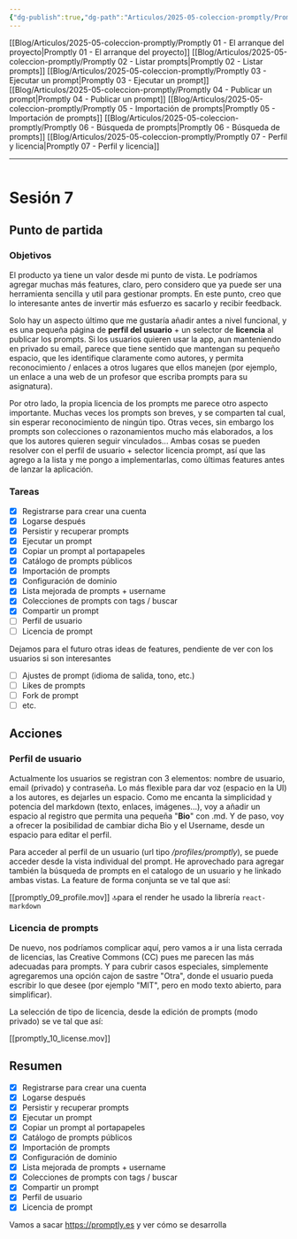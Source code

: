 ```yaml
---
{"dg-publish":true,"dg-path":"Articulos/2025-05-coleccion-promptly/Promptly 07 - Perfil y licencia.md","permalink":"/articulos/2025-05-coleccion-promptly/promptly-07-perfil-y-licencia/","title":"Promptly 07 - Perfil y licencia","tags":["nextjs","supabase","postgresql","tailwindcss"]}
---
```



<div class="transclusion internal-embed is-loaded"><div class="markdown-embed">



[[Blog/Articulos/2025-05-coleccion-promptly/Promptly 01 - El arranque del proyecto\|Promptly 01 - El arranque del proyecto]]
[[Blog/Articulos/2025-05-coleccion-promptly/Promptly 02 - Listar prompts\|Promptly 02 - Listar prompts]]
[[Blog/Articulos/2025-05-coleccion-promptly/Promptly 03 - Ejecutar un prompt\|Promptly 03 - Ejecutar un prompt]]
[[Blog/Articulos/2025-05-coleccion-promptly/Promptly 04 - Publicar un prompt\|Promptly 04 - Publicar un prompt]]
[[Blog/Articulos/2025-05-coleccion-promptly/Promptly 05 - Importación de prompts\|Promptly 05 - Importación de prompts]]
[[Blog/Articulos/2025-05-coleccion-promptly/Promptly 06 - Búsqueda de prompts\|Promptly 06 - Búsqueda de prompts]]
[[Blog/Articulos/2025-05-coleccion-promptly/Promptly 07 - Perfil y licencia\|Promptly 07 - Perfil y licencia]]


</div></div>


---

```table-of-contents
```


# Sesión 7

## Punto de partida
### Objetivos
El producto ya tiene un valor desde mi punto de vista. Le podríamos agregar muchas más features, claro, pero considero que ya puede ser una herramienta sencilla y util para gestionar prompts. En este punto, creo que lo interesante antes de invertir más esfuerzo es sacarlo y recibir feedback. 

Solo hay un aspecto último que me gustaría añadir antes a nivel funcional, y es una pequeña página de **perfil del usuario** + un selector de **licencia** al publicar los prompts.  Si los usuarios quieren usar la app, aun manteniendo en privado su email, parece que tiene sentido que mantengan su pequeño espacio, que les identifique claramente como autores, y permita reconocimiento / enlaces a otros lugares que ellos manejen (por ejemplo, un enlace a una web de un profesor que escriba prompts para su asignatura). 

Por otro lado, la propia licencia de los prompts me parece otro aspecto importante. Muchas veces los prompts son breves, y se comparten tal cual, sin esperar reconocimiento de ningún tipo. Otras veces, sin embargo los prompts son colecciones o razonamientos mucho más elaborados, a los que los autores quieren seguir vinculados... Ambas cosas se pueden resolver con el perfil de usuario + selector licencia prompt, así que las agrego a la lista y me pongo a implementarlas, como últimas features antes de lanzar la aplicación.

### Tareas
- [x] Registrarse para crear una cuenta
- [x] Logarse después
- [x] Persistir y recuperar prompts
- [x] Ejecutar un prompt 
- [x] Copiar un prompt al portapapeles
- [x] Catálogo de prompts públicos
- [x] Importación de prompts
- [x] Configuración de dominio
- [x] Lista mejorada de prompts + username
- [x] Colecciones de prompts con tags / buscar
- [x] Compartir un prompt 
- [ ] Perfil de usuario
- [ ] Licencia de prompt

Dejamos para el futuro otras ideas de features, pendiente de ver con los usuarios si son interesantes
- [ ] Ajustes de prompt (idioma de salida, tono, etc.)
- [ ] Likes de prompts
- [ ] Fork de prompt
- [ ] etc.

## Acciones

### Perfil de usuario
Actualmente los usuarios se registran con 3 elementos: nombre de usuario, email (privado) y contraseña. Lo más flexible para dar voz (espacio en la UI) a los autores, es dejarles un espacio. Como me encanta la simplicidad y potencia del markdown (texto, enlaces, imágenes...), voy a añadir un espacio al registro que permita una pequeña "**Bio**" con .md. Y de paso, voy a ofrecer la posibilidad de cambiar dicha Bio y el Username, desde un espacio para editar el perfil.

Para acceder al perfil de un usuario (url tipo */profiles/promptly*), se puede acceder desde la vista individual del prompt. He aprovechado para agregar también la búsqueda de prompts en el catalogo de un usuario y he linkado ambas vistas. La feature de forma conjunta se ve tal que así:

[[promptly_09_profile.mov]]
🔝para el render he usado la librería `react-markdown` 

### Licencia de prompts
De nuevo, nos podríamos complicar aquí, pero vamos a ir una lista cerrada de licencias, las Creative Commons (CC) pues me parecen las más adecuadas para prompts. Y para cubrir casos especiales, simplemente agregaremos una opción cajon de sastre "Otra", donde el usuario pueda escribir lo que desee (por ejemplo "MIT", pero en modo texto abierto, para simplificar).

La selección de tipo de licencia, desde la edición de prompts (modo privado) se ve tal que así:

[[promptly_10_license.mov]]

## Resumen

- [x] Registrarse para crear una cuenta
- [x] Logarse después
- [x] Persistir y recuperar prompts
- [x] Ejecutar un prompt 
- [x] Copiar un prompt al portapapeles
- [x] Catálogo de prompts públicos
- [x] Importación de prompts
- [x] Configuración de dominio
- [x] Lista mejorada de prompts + username
- [x] Colecciones de prompts con tags / buscar
- [x] Compartir un prompt 
- [x] Perfil de usuario
- [x] Licencia de prompt

Vamos a sacar https://promptly.es y ver cómo se desarrolla